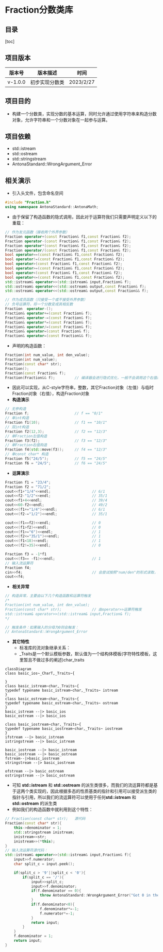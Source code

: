 # Fraction分数类库

## 目录

[toc]

## 项目版本

| 版本号  | 版本描述       | 时间      |
| ------- | -------------- | --------- |
| v-1.0.0 | 初步实现分数类 | 2023/2/27 |

## 项目目的

- 构建一个分数类，实现分数的基本运算，同时允许通过使用字符串来构造分数对象，允许字符串和一个分数对象在一起参与运算。



## 项目依赖

- std::istream
- std::ostream
- std::stringstream
- AntonaStandard::WrongArgument_Error

## 相关演示

- 引入头文件，包含命名空间

```cpp
#include "Fraction.h"
using namespace AntonaStandard::AntonaMath;
```



- 由于保留了构造函数的隐式调用，因此对于运算符我们只需要声明定义以下的重载：

```cpp
// 作为友元函数（接收两个外界参数）
Fraction operator+(const Fraction& f1,const Fraction& f2);
Fraction operator-(const Fraction& f1,const Fraction& f2);
Fraction operator*(const Fraction& f1,const Fraction& f2);
Fraction operator/(const Fraction& f1,const Fraction& f2);
bool operator==(const Fraction& f1,const Fraction& f2);
bool operator!=(const Fraction& f1,const Fraction& f2);
bool operator>(const Fraction& f1,const Fraction& f2);
bool operator>=(const Fraction& f1,const Fraction& f2);
bool operator<(const Fraction& f1,const Fraction& f2);
bool operator<=(const Fraction& f1,const Fraction& f2);
std::istream& operator>>(std::istream& input,Fraction& f);
std::ostream& operator<<(std::ostream& output,const Fraction& f);
std::ostream& operator<<(std::ostream& output,const Fraction&& f);

// 作为成员函数（只接受一个或不接受外界参数）
// 负号运算符，将一个分数变成其相反数
Fraction  operator-();
Fraction& operator+=(const Fraction& f);
Fraction& operator-=(const Fraction& f);
Fraction& operator*=(const Fraction& f);
Fraction& operator/=(const Fraction& f);
Fraction& operator=(const Fraction& f);
Fraction& operator=(const Fraction&& f);

```

- 声明的构造函数：

```cpp
Fraction(int num_value, int den_value);
Fraction(int num_value);
Fraction(const char* str);
Fraction();
Fraction(const Fraction& f);
Fraction(Fraction&& f);			// 编译器会进行隐式优化，一般不会调用这个右值构造函数
```

- 因此可以实现，从C-style字符串，整数，其它Fraction对象（左值）与临时Fraction对象（右值），构造Fraction对象
- **构造演示**

```cpp
// 无参构造
Fraction f;						// f == "0/1"
// 单int构造
Fraction f1(10);				// f1 == "10/1"
// 双int构造
Fraction f2(12,3);				// f2 == "12/3"
// 单Fraction左值构造
Fraction f3(f2);				// f3 == "12/3"
// 单Fraction右值购造
Fraction f4(std::move(f3));		// f4 == "12/3"
// 单const char* 构造
Fraction f5("24/5");			// f5 == "24/5"
Fraction f6 = "24/5";			// f6 == "24/5"
```

- **运算演示**

```cpp
Fraction f1 = "23/4";
Fraction f2 = "71/2";
cout<<f1+"1/4"<<endl;					// 6/1
cout<<f2-"1/2"<<endl;					// 35/1
cout<<f1+4<<endl;						// 39/4	
cout<<60-f2<<endl;						// 49/2
cout<<(f1+="1/4")<<endl;				// 6/1
cout<<(f2-="1/2")<<endl;				// 35/1

cout<<(f1==f2)<<endl;					// 0
cout<<(f1>f2)<<endl;					// 0
cout<<(f1>="6")<<endl;					// 1
cout<<(f2<="35/1")<<endl;				// 1
cout<<(f1<18)<<endl;					// 1
cout<<(f2!=35)<<endl;					// 0

Fraction f3 = -1*f1 
cout<<(f3== -f1)<<endl;					// 1
// 输入流运算符
Fraction f4;
cin>>f4;								// 会尝试按照"num/den"的形式读取，如果不存在字符'/'则会终止读取den，并将den赋值为1
cout<<f4;
```

- **相关异常**

```cpp
// 构造异常，主要由以下几个构造函数和运算符触发
/*
Fraction(int num_value, int den_value);
Fraction(const char* str);				// 由operator>>运算符触发
std::istream& operator>>(std::istream& input,Fraction& f);
*/

// 触发条件：如果输入的分母为0则会触发：
// AntonaStandard::WrongArgument_Error
```

- **其它特性**
  - 标准库的流对象继承关系：
  - \_Traits是一个默认模板参数，默认值为一个结构体模板(字符特性模板，这里暂且不做过多的阐述)char_traits 

```mermaid
classDiagram
class basic_ios~_CharT,_Traits~{
 
}
class basic_istream~char,_Traits~{
typedef typename basic_istream~char,_Traits~ istream
}
class basic_ostream~char,_Traits~{
typedef typename basic_ostream~char,_Traits~ ostream
}
basic_istream --|> basic_ios
basic_ostream --|> basic_ios

class basic_iostream~char,_Traits~{
typedef typename basic_iostream~char,_Traits~ iostream
}
ifstream --|> basic_istream
istringstream --|> basic_istream

basic_iostream --|> basic_istream
basic_iostream --|> basic_ostream
fstream--|>basic_iostream
stringstream --|> basic_iostream

ofstream --|> basic_ostream
ostringstream --|> basic_ostream
```

- 可知 **std::istream** 和 **std::ostream** 的派生类很多，而我们的流运算符都是基于这两个类实现的，因此根据多态的性质基类的指针和引用可以接受派生类的指针与引用，所以我们的流运算符可以使用于任何**std::istream** 和 **std::ostream** 的派生类
- 例如我们的构造函数中就利用到这个特性：

```cpp
// Fraction(const char* str);	源代码
Fraction(const char* str){
    this->denominator = 1;
    std::stringstream inistream;
    inistream<<str;
    inistream>>(*this);    
}
// 输入流运算符源代码：
std::istream& operator>>(std::istream& input,Fraction& f){
    input>>f.numerator;
    char split_c = input.peek();

    if(split_c > '9'||split_c < '0'){
        if(split_c == '/'){
            input>>split_c;
            input>>f.denominator;
            if(f.denominator == 0){
                throw AntonaStandard::WrongArgument_Error("Got 0 in the denominator of AntonaStandard::Math::Fraction object!");
            }
            if(f.denominator<0){
                f.denominator*=-1;
                f.numerator*=-1;
            }
            return input;
        }
    }
    f.denominator = 1;
    return input;
}
```







